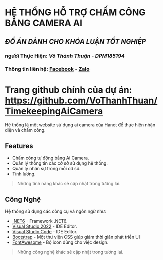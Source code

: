 ﻿# HỆ THỐNG HỖ  TRỢ CHẤM CÔNG BẰNG CAMERA AI
## _ĐỒ ÁN DÀNH CHO KHÓA LUẬN TỐT NGHIỆP_
### người Thực Hiện: _Võ Thành Thuận - DPM185194_
### Thông tin liên hệ: [Facebook](https://www.facebook.com/anome69/) - [Zalo](zalo.me/anome69)

# Trang github chính của dự án: https://github.com/VoThanhThuan/TimekeepingAiCamera

Hệ thống là một website sử dụng ai camera của Hanet để thực hiện nhận diện và chấm công.

## Features
- Chấm công tự động bằng Ai Camera.
- Quản lý thông tin các cở sở sử dụng hệ thống.
- Quán lý nhân sự trong mỗi cơ sở.
- Tính lương.
> Những tính năng khác sẽ cập nhật trong tương lai.

## Công Nghệ

Hệ thống sử dụng các công cụ và ngôn ngữ như:

- [.NET6](https://dotnet.microsoft.com/download/dotnet/6.0) - Framework .NET6.
- [Visual Studio 2022](https://visualstudio.microsoft.com/) - IDE Editor.
- [Visual Studio Code](https://code.visualstudio.com/) - IDE Editor.
- [Bootstrap](https://getbootstrap.com/) - Một thư viện CSS giúp giảm thời giản phát triển UI
- [FontAwesome](https://fontawesome.com/) - Bộ icon dùng cho việc design.
> Những công nghệ khác sẽ cập nhật trong tương lai.
